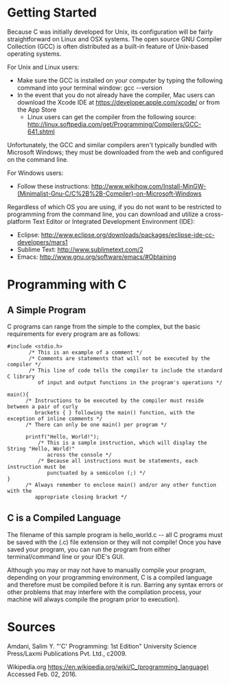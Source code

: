 # Getting Started

Because C was initially developed for Unix, its configuration will be fairly straightforward on Linux and OSX systems. The open source GNU Compiler Collection (GCC) is often distributed as a built-in feature of Unix-based operating systems.

For Unix and Linux users:
  - Make sure the GCC is installed on your computer by typing the following command into your terminal window: gcc --version
  - In the event that you do not already have the compiler, Mac users can download the Xcode IDE at https://developer.apple.com/xcode/ or from the App Store
      - Linux users can get the compiler from the following source: http://linux.softpedia.com/get/Programming/Compilers/GCC-641.shtml

Unfortunately, the GCC and similar compilers aren't typically bundled with Microsoft Windows; they must be downloaded from the web and configured on the command line. 

For Windows users:
  - Follow these instructions: http://www.wikihow.com/Install-MinGW-(Minimalist-Gnu-C/C%2B%2B-Compiler)-on-Microsoft-Windows

Regardless of which OS you are using, if you do not want to be restricted to programming from the command line, you can download and utilize a cross-platform Text Editor or Integrated Development Environment (IDE):
  - Eclipse: http://www.eclipse.org/downloads/packages/eclipse-ide-cc-developers/mars1
  - Sublime Text: http://www.sublimetext.com/2
  - Emacs: http://www.gnu.org/software/emacs/#Obtaining

# Programming with C

## A Simple Program

C programs can range from the simple to the complex, but the basic requirements for every program are as follows:
 ```
 #include <stdio.h>
        /* This is an example of a comment */
        /* Comments are statements that will not be executed by the compiler */
        /* This line of code tells the compiler to include the standard C library 
           of input and output functions in the program's operations */
  ```
  ```
  main(){
        /* Instructions to be executed by the compiler must reside between a pair of curly 
           brackets { } following the main() function, with the exception of inline comments */
        /* There can only be one main() per program */
   
        printf("Hello, World!");
            /* This is a sample instruction, which will display the String "Hello, World!" 
               across the console */
            /* Because all instructions must be statements, each instruction must be 
               punctuated by a semicolon (;) */
  }
        /* Always remember to enclose main() and/or any other function with the 
           appropriate closing bracket */
  ```
  
## C is a Compiled Language

The filename of this sample program is hello_world.c -- all C programs must be saved with the (.c) file extension or they will not compile! Once you have saved your program, you can run the program from either terminal/command line or your IDE's GUI. 

Although you may or may not have to manually compile your program, depending on your programming environment, C is a compiled language and therefore must be compiled before it is run. Barring any syntax errors or other problems that may interfere with the compilation process, your machine will always compile the program prior to execution). 

# Sources

Amdani, Salim Y. "'C' Programming: 1st Edition" University Science Press/Laxmi Publications Pvt. Ltd., c2009.

Wikipedia.org https://en.wikipedia.org/wiki/C_(programming_language) Accessed Feb. 02, 2016.



